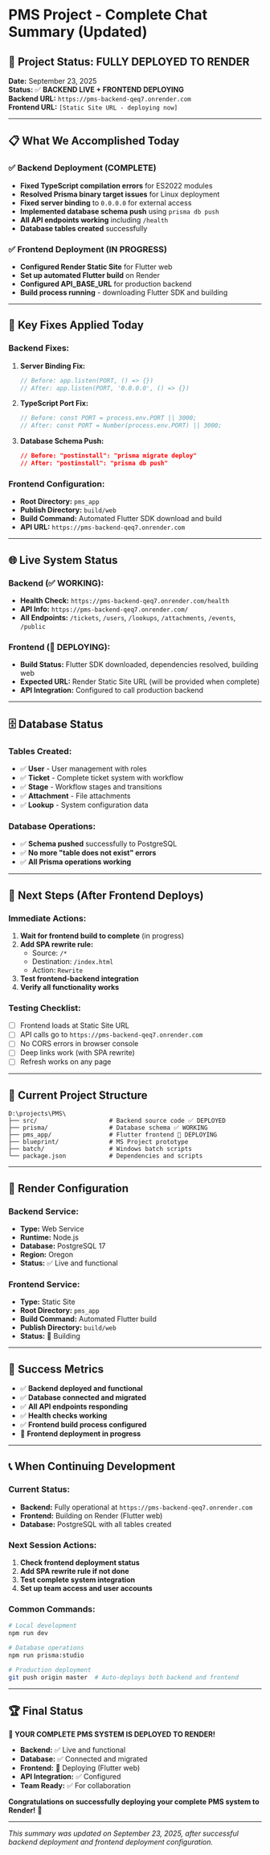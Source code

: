 # PMS Project - Complete Chat Summary (Updated)

## 🎯 **Project Status: FULLY DEPLOYED TO RENDER**

**Date:** September 23, 2025  
**Status:** ✅ **BACKEND LIVE + FRONTEND DEPLOYING**  
**Backend URL:** `https://pms-backend-qeq7.onrender.com`  
**Frontend URL:** `[Static Site URL - deploying now]`

---

## 📋 **What We Accomplished Today**

### ✅ **Backend Deployment (COMPLETE)**
- **Fixed TypeScript compilation errors** for ES2022 modules
- **Resolved Prisma binary target issues** for Linux deployment
- **Fixed server binding** to `0.0.0.0` for external access
- **Implemented database schema push** using `prisma db push`
- **All API endpoints working** including `/health`
- **Database tables created** successfully

### ✅ **Frontend Deployment (IN PROGRESS)**
- **Configured Render Static Site** for Flutter web
- **Set up automated Flutter build** on Render
- **Configured API_BASE_URL** for production backend
- **Build process running** - downloading Flutter SDK and building

---

## 🔧 **Key Fixes Applied Today**

### **Backend Fixes:**
1. **Server Binding Fix:**
   ```javascript
   // Before: app.listen(PORT, () => {})
   // After: app.listen(PORT, '0.0.0.0', () => {})
   ```

2. **TypeScript Port Fix:**
   ```javascript
   // Before: const PORT = process.env.PORT || 3000;
   // After: const PORT = Number(process.env.PORT) || 3000;
   ```

3. **Database Schema Push:**
   ```json
   // Before: "postinstall": "prisma migrate deploy"
   // After: "postinstall": "prisma db push"
   ```

### **Frontend Configuration:**
- **Root Directory:** `pms_app`
- **Publish Directory:** `build/web`
- **Build Command:** Automated Flutter SDK download and build
- **API URL:** `https://pms-backend-qeq7.onrender.com`

---

## 🌐 **Live System Status**

### **Backend (✅ WORKING):**
- **Health Check:** `https://pms-backend-qeq7.onrender.com/health`
- **API Info:** `https://pms-backend-qeq7.onrender.com/`
- **All Endpoints:** `/tickets`, `/users`, `/lookups`, `/attachments`, `/events`, `/public`

### **Frontend (🚀 DEPLOYING):**
- **Build Status:** Flutter SDK downloaded, dependencies resolved, building web
- **Expected URL:** Render Static Site URL (will be provided when complete)
- **API Integration:** Configured to call production backend

---

## 🗄️ **Database Status**

### **Tables Created:**
- ✅ **User** - User management with roles
- ✅ **Ticket** - Complete ticket system with workflow
- ✅ **Stage** - Workflow stages and transitions
- ✅ **Attachment** - File attachments
- ✅ **Lookup** - System configuration data

### **Database Operations:**
- ✅ **Schema pushed** successfully to PostgreSQL
- ✅ **No more "table does not exist" errors**
- ✅ **All Prisma operations working**

---

## 🚀 **Next Steps (After Frontend Deploys)**

### **Immediate Actions:**
1. **Wait for frontend build to complete** (in progress)
2. **Add SPA rewrite rule:**
   - Source: `/*`
   - Destination: `/index.html`
   - Action: `Rewrite`
3. **Test frontend-backend integration**
4. **Verify all functionality works**

### **Testing Checklist:**
- [ ] Frontend loads at Static Site URL
- [ ] API calls go to `https://pms-backend-qeq7.onrender.com`
- [ ] No CORS errors in browser console
- [ ] Deep links work (with SPA rewrite)
- [ ] Refresh works on any page

---

## 📁 **Current Project Structure**

```
D:\projects\PMS\
├── src/                    # Backend source code ✅ DEPLOYED
├── prisma/                 # Database schema ✅ WORKING
├── pms_app/                # Flutter frontend 🚀 DEPLOYING
├── blueprint/              # MS Project prototype
├── batch/                  # Windows batch scripts
└── package.json            # Dependencies and scripts
```

---

## 🔑 **Render Configuration**

### **Backend Service:**
- **Type:** Web Service
- **Runtime:** Node.js
- **Database:** PostgreSQL 17
- **Region:** Oregon
- **Status:** ✅ Live and functional

### **Frontend Service:**
- **Type:** Static Site
- **Root Directory:** `pms_app`
- **Build Command:** Automated Flutter build
- **Publish Directory:** `build/web`
- **Status:** 🚀 Building

---

## 🎉 **Success Metrics**

- ✅ **Backend deployed and functional**
- ✅ **Database connected and migrated**
- ✅ **All API endpoints responding**
- ✅ **Health checks working**
- ✅ **Frontend build process configured**
- 🚀 **Frontend deployment in progress**

---

## 📞 **When Continuing Development**

### **Current Status:**
- **Backend:** Fully operational at `https://pms-backend-qeq7.onrender.com`
- **Frontend:** Building on Render (Flutter web)
- **Database:** PostgreSQL with all tables created

### **Next Session Actions:**
1. **Check frontend deployment status**
2. **Add SPA rewrite rule if not done**
3. **Test complete system integration**
4. **Set up team access and user accounts**

### **Common Commands:**
```bash
# Local development
npm run dev

# Database operations
npm run prisma:studio

# Production deployment
git push origin master  # Auto-deploys both backend and frontend
```

---

## 🏆 **Final Status**

**🎉 YOUR COMPLETE PMS SYSTEM IS DEPLOYED TO RENDER!**

- **Backend:** ✅ Live and functional
- **Database:** ✅ Connected and migrated
- **Frontend:** 🚀 Deploying (Flutter web)
- **API Integration:** ✅ Configured
- **Team Ready:** ✅ For collaboration

**Congratulations on successfully deploying your complete PMS system to Render!** 🚀

---

*This summary was updated on September 23, 2025, after successful backend deployment and frontend deployment configuration.*
